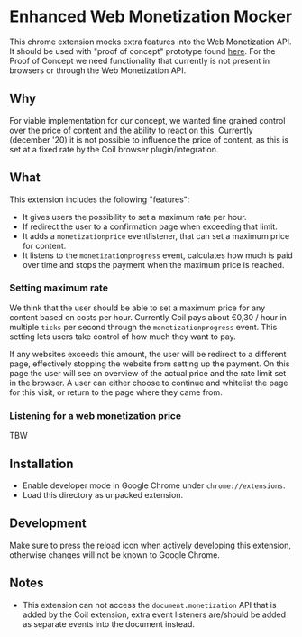 # Enhanced Web Monetization Mocker

This chrome extension mocks extra features into the Web Monetization API. It should be used with "proof of concept" prototype found [here](). For the Proof of Concept we need functionality that currently is not present in browsers or through the Web Monetization API.

## Why

For viable implementation for our concept, we wanted fine grained control over the price of content and the ability to react on this. Currently (december '20) it is not possible to influence the price of content, as this is set at a fixed rate by the Coil browser plugin/integration.

## What

This extension includes the following "features":

- It gives users the possibility to set a maximum rate per hour.
- If redirect the user to a confirmation page when exceeding that limit.
- It adds a `monetizationprice` eventlistener, that can set a maximum price for content.
- It listens to the `monetizationprogress` event, calculates how much is paid over time and stops the payment when the maximum price is reached.

### Setting maximum rate

We think that the user should be able to set a maximum price for any content based on costs per hour. Currently Coil pays about €0,30 / hour in multiple `ticks` per second through the `monetizationprogress` event. This setting lets users take control of how much they want to pay.

If any websites exceeds this amount, the user will be redirect to a different page, effectively stopping the website from setting up the payment. On this page the user will see an overview of the actual price and the rate limit set in the browser. A user can either choose to continue and whitelist the page for this visit, or return to the page where they came from.

### Listening for a web monetization price

TBW

## Installation

- Enable developer mode in Google Chrome under `chrome://extensions`.
- Load this directory as unpacked extension.

## Development

Make sure to press the reload icon when actively developing this extension, otherwise changes will not be known to Google Chrome.

## Notes

- This extension can not access the `document.monetization` API that is added by the Coil extension, extra event listeners are/should be added as separate events into the document instead.
